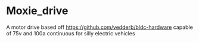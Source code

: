 # Moxie_drive
A motor drive based off https://github.com/vedderb/bldc-hardware capable of 75v and 100a continuous for silly electric vehicles
